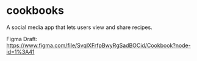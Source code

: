 # cookbooks
  A social media app that lets users view and share recipes.

Figma Draft: https://www.figma.com/file/SvqlXFrfpBwyRgSadBOCid/Cookbook?node-id=1%3A41
